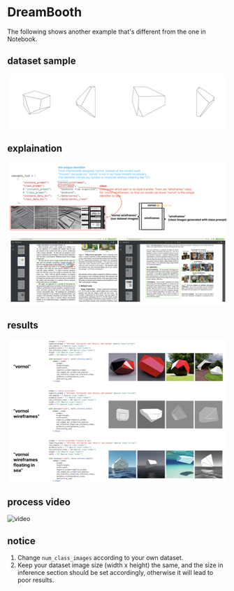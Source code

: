 # DreamBooth

The following shows another example that's different from the one in Notebook.

## dataset sample
![image](https://github.com/caizhuodi/DXARTS/blob/f94331ff294cbf3a0b9ff5efcca1192cf14c0e26/DreamBooth/asset/dreamboothdatasetsample.png)

## explaination
![image](https://github.com/caizhuodi/DXARTS/blob/c4af5699dd57fd55e8328f10c9a5813d49de9206/DreamBooth/asset/dreambooth1.jpg)

## results
![image](https://github.com/caizhuodi/DXARTS/blob/c4af5699dd57fd55e8328f10c9a5813d49de9206/DreamBooth/asset/dreambooth2.jpg)

## process video
![video]()

## notice
1. Change `num_class_images` according to your own dataset.
2. Keep your dataset image size (width x height) the same, and the size in inference section should be set accordingly, otherwise it will lead to poor results.
